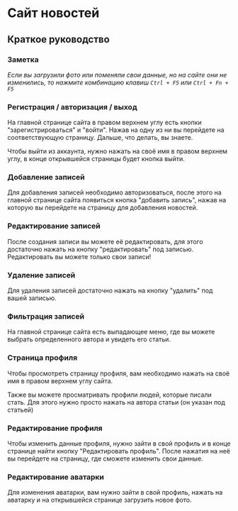 # Сайт новостей

## Краткое руководство

### Заметка

_Если вы загрузили фото или поменяли свои данные, но на сайте они не изменились, то нажмите комбинацию
клавиш `Ctrl + F5` или `Ctrl + Fn + F5`_

### Регистрация / авторизация / выход

На главной странице сайта в правом верхнем углу есть кнопки "зарегистрироваться" и "войти". Нажав на одну
из ни вы перейдете на соответствующую страницу. Дальше, что делать, вы знаете.

Чтобы выйти из аккаунта, нужно нажать на своё имя в правом верхнем углу, в конце открывшейся страницы
будет кнопка выйти.

### Добавление записей

Для добавления записей необходимо авторизоваться, после этого на главной странице сайта появиться кнопка
"добавить запись", нажав на которую вы перейдете на страницу для добавления новостей.

### Редактирование записей

После создания записи вы можете её редактировать, для этого достаточно нажать на кнопку "редактировать"
под записью. Редактировать вы можете только свои записи!

### Удаление записей

Для удаления записей достаточно нажать на кнопку "удалить" под вашей записью.

### Фильтрация записей

На главной странице сайта есть выпадающее меню, где вы можете выбрать определенного автора и увидеть его
статьи.

### Страница профиля

Чтобы просмотреть страницу профиля, вам необходимо нажать на своё имя в правом верхнем углу сайта.

Также вы можете просматривать профили людей, которые писали стать. Для этого нужно просто нажать на
автора статьи (он указан под статьей)

### Редактирование профиля

Чтобы изменить данные профиля, нужно зайти в свой профиль и в конце странице найти кнопку "Редактировать
профиль". После нажатия на неё вы перейдете на страницу, где сможете изменить свои данные.

### Редактирование аватарки

Для изменения аватарки, вам нужно зайти в свой профиль, нажать на аватарку и на открывшейся странице
загрузить новое фото.